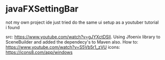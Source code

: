# javaFXSettingBar
not my own project ide just tried do the same ui setup as a youtuber tutorial i found

src: https://www.youtube.com/watch?v=gJYXctDSIl. 
Using Jfoenix library to SceneBuilder and added the dependecy's to Maven also.
How to: https://www.youtube.com/watch?v=S5Vb5r1_zVU
icons: https://icons8.com/app/windows
